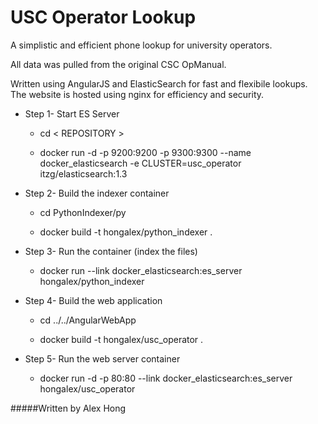 # USC Operator Lookup 

A simplistic and efficient phone lookup for university operators.

All data was pulled from the original CSC OpManual. 

Written using AngularJS and ElasticSearch for fast and flexibile lookups.
The website is hosted using nginx for efficiency and security.

* Step 1- Start ES Server

	* cd &lt; REPOSITORY &gt;

	* docker run -d -p 9200:9200 -p 9300:9300 --name docker_elasticsearch -e CLUSTER=usc_operator itzg/elasticsearch:1.3

* Step 2- Build the indexer container

	* cd PythonIndexer/py

	* docker build -t hongalex/python_indexer .

* Step 3- Run the container (index the files)

	* docker run --link docker_elasticsearch:es_server hongalex/python_indexer

* Step 4- Build the web application

	* cd ../../AngularWebApp

	* docker build -t hongalex/usc_operator .

* Step 5- Run the web server container

	* docker run -d -p 80:80 --link docker_elasticsearch:es_server hongalex/usc_operator




#####Written by Alex Hong